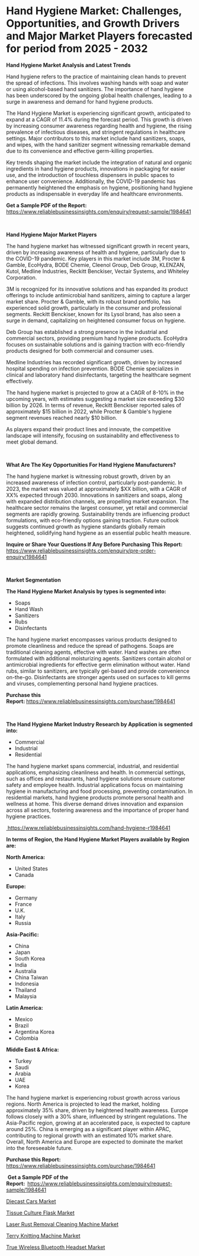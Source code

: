 <p><h1>Hand Hygiene Market: Challenges, Opportunities, and Growth Drivers and Major Market Players forecasted for period from 2025 - 2032</h1></p><p><strong>Hand Hygiene Market Analysis and Latest Trends</strong></p>
<p><p>Hand hygiene refers to the practice of maintaining clean hands to prevent the spread of infections. This involves washing hands with soap and water or using alcohol-based hand sanitizers. The importance of hand hygiene has been underscored by the ongoing global health challenges, leading to a surge in awareness and demand for hand hygiene products.</p><p>The Hand Hygiene Market is experiencing significant growth, anticipated to expand at a CAGR of 11.4% during the forecast period. This growth is driven by increasing consumer awareness regarding health and hygiene, the rising prevalence of infectious diseases, and stringent regulations in healthcare settings. Major contributors to this market include hand sanitizers, soaps, and wipes, with the hand sanitizer segment witnessing remarkable demand due to its convenience and effective germ-killing properties.</p><p>Key trends shaping the market include the integration of natural and organic ingredients in hand hygiene products, innovations in packaging for easier use, and the introduction of touchless dispensers in public spaces to enhance user convenience. Additionally, the COVID-19 pandemic has permanently heightened the emphasis on hygiene, positioning hand hygiene products as indispensable in everyday life and healthcare environments.</p></p>
<p><strong>Get a Sample PDF of the Report:&nbsp;</strong> <a href="https://www.reliablebusinessinsights.com/enquiry/request-sample/1984641?utm_campaign=101&utm_medium=2&utm_source=Github&utm_content=ia&utm_term=05042025&utm_id=hand-hygiene">https://www.reliablebusinessinsights.com/enquiry/request-sample/1984641</a></p>
<p>&nbsp;</p>
<p><strong>Hand Hygiene Major Market Players</strong></p>
<p><p>The hand hygiene market has witnessed significant growth in recent years, driven by increasing awareness of health and hygiene, particularly due to the COVID-19 pandemic. Key players in this market include 3M, Procter & Gamble, EcoHydra, BODE Chemie, Cleenol Group, Deb Group, KLENZAN, Kutol, Medline Industries, Reckitt Benckiser, Vectair Systems, and Whiteley Corporation.</p><p>3M is recognized for its innovative solutions and has expanded its product offerings to include antimicrobial hand sanitizers, aiming to capture a larger market share. Procter & Gamble, with its robust brand portfolio, has experienced solid growth, particularly in the consumer and professional segments. Reckitt Benckiser, known for its Lysol brand, has also seen a surge in demand, capitalizing on heightened consumer focus on hygiene.</p><p>Deb Group has established a strong presence in the industrial and commercial sectors, providing premium hand hygiene products. EcoHydra focuses on sustainable solutions and is gaining traction with eco-friendly products designed for both commercial and consumer uses. </p><p>Medline Industries has recorded significant growth, driven by increased hospital spending on infection prevention. BODE Chemie specializes in clinical and laboratory hand disinfectants, targeting the healthcare segment effectively.</p><p>The hand hygiene market is projected to grow at a CAGR of 8-10% in the upcoming years, with estimates suggesting a market size exceeding $30 billion by 2026. In terms of revenue, Reckitt Benckiser reported sales of approximately $15 billion in 2022, while Procter & Gamble's hygiene segment revenues reached nearly $10 billion. </p><p>As players expand their product lines and innovate, the competitive landscape will intensify, focusing on sustainability and effectiveness to meet global demand.</p></p>
<p>&nbsp;</p>
<p><strong>What Are The Key Opportunities For Hand Hygiene Manufacturers?</strong></p>
<p><p>The hand hygiene market is witnessing robust growth, driven by an increased awareness of infection control, particularly post-pandemic. In 2023, the market was valued at approximately $XX billion, with a CAGR of XX% expected through 2030. Innovations in sanitizers and soaps, along with expanded distribution channels, are propelling market expansion. The healthcare sector remains the largest consumer, yet retail and commercial segments are rapidly growing. Sustainability trends are influencing product formulations, with eco-friendly options gaining traction. Future outlook suggests continued growth as hygiene standards globally remain heightened, solidifying hand hygiene as an essential public health measure.</p></p>
<p><strong>Inquire or Share Your Questions If Any Before Purchasing This Report:</strong> <a href="https://www.reliablebusinessinsights.com/enquiry/pre-order-enquiry/1984641?utm_campaign=101&utm_medium=2&utm_source=Github&utm_content=ia&utm_term=05042025&utm_id=hand-hygiene">https://www.reliablebusinessinsights.com/enquiry/pre-order-enquiry/1984641</a></p>
<p>&nbsp;</p>
<p><strong>Market Segmentation</strong></p>
<p><strong>The Hand Hygiene Market Analysis by types is segmented into:</strong></p>
<p><ul><li>Soaps</li><li>Hand Wash</li><li>Sanitizers</li><li>Rubs</li><li>Disinfectants</li></ul></p>
<p><p>The hand hygiene market encompasses various products designed to promote cleanliness and reduce the spread of pathogens. Soaps are traditional cleaning agents, effective with water. Hand washes are often formulated with additional moisturizing agents. Sanitizers contain alcohol or antimicrobial ingredients for effective germ elimination without water. Hand rubs, similar to sanitizers, are typically gel-based and provide convenience on-the-go. Disinfectants are stronger agents used on surfaces to kill germs and viruses, complementing personal hand hygiene practices.</p></p>
<p><strong>Purchase this Report:&nbsp;</strong><a href="https://www.reliablebusinessinsights.com/purchase/1984641?utm_campaign=101&utm_medium=2&utm_source=Github&utm_content=ia&utm_term=05042025&utm_id=hand-hygiene">https://www.reliablebusinessinsights.com/purchase/1984641</a></p>
<p>&nbsp;</p>
<p><strong>The Hand Hygiene Market Industry Research by Application is segmented into:</strong></p>
<p><ul><li>Commercial</li><li>Industrial</li><li>Residential</li></ul></p>
<p><p>The hand hygiene market spans commercial, industrial, and residential applications, emphasizing cleanliness and health. In commercial settings, such as offices and restaurants, hand hygiene solutions ensure customer safety and employee health. Industrial applications focus on maintaining hygiene in manufacturing and food processing, preventing contamination. In residential markets, hand hygiene products promote personal health and wellness at home. This diverse demand drives innovation and expansion across all sectors, fostering awareness and the importance of proper hand hygiene practices.</p></p>
<p><a href="https://www.reliablebusinessinsights.com/hand-hygiene-r1984641?utm_campaign=101&utm_medium=2&utm_source=Github&utm_content=ia&utm_term=05042025&utm_id=hand-hygiene">&nbsp;https://www.reliablebusinessinsights.com/hand-hygiene-r1984641</a></p>
<p><strong>In terms of Region, the Hand Hygiene Market Players available by Region are:</strong></p>
<p>
    <p> <strong> North America: </strong>
        <ul>
            <li>United States</li>
            <li>Canada</li>
        </ul>
        </p> 
    <p> <strong> Europe: </strong>
        <ul>
            <li>Germany</li>
            <li>France</li>
            <li>U.K.</li>
            <li>Italy</li>
            <li>Russia</li>
        </ul>
        </p> 
    <p> <strong> Asia-Pacific: </strong>
        <ul>
            <li>China</li>
            <li>Japan</li>
            <li>South Korea</li>
            <li>India</li>
            <li>Australia</li>
            <li>China Taiwan</li>
            <li>Indonesia</li>
            <li>Thailand</li>
            <li>Malaysia</li>
        </ul>
        </p> 
    <p> <strong> Latin America: </strong>
        <ul>
            <li>Mexico</li>
            <li>Brazil</li>
            <li>Argentina Korea</li>
            <li>Colombia</li>
        </ul>
        </p> 
    <p> <strong> Middle East & Africa: </strong>
        <ul>
            <li>Turkey</li>
            <li>Saudi</li>
            <li>Arabia</li>
            <li>UAE</li>
            <li>Korea</li>
        </ul>
    </p>
    </p>
<p><p>The hand hygiene market is experiencing robust growth across various regions. North America is projected to lead the market, holding approximately 35% share, driven by heightened health awareness. Europe follows closely with a 30% share, influenced by stringent regulations. The Asia-Pacific region, growing at an accelerated pace, is expected to capture around 25%. China is emerging as a significant player within APAC, contributing to regional growth with an estimated 10% market share. Overall, North America and Europe are expected to dominate the market into the foreseeable future.</p></p>
<p><strong>Purchase this Report: </strong><a href="https://www.reliablebusinessinsights.com/purchase/1984641?utm_campaign=101&utm_medium=2&utm_source=Github&utm_content=ia&utm_term=05042025&utm_id=hand-hygiene">https://www.reliablebusinessinsights.com/purchase/1984641</a></p>
<p>&nbsp;<strong>Get a Sample PDF of the Report:&nbsp;&nbsp;</strong><a href="https://www.reliablebusinessinsights.com/enquiry/request-sample/1984641?utm_campaign=101&utm_medium=2&utm_source=Github&utm_content=ia&utm_term=05042025&utm_id=hand-hygiene">https://www.reliablebusinessinsights.com/enquiry/request-sample/1984641</a></p>
<p><strong></strong></p>
<p><p><a href="https://github.com/kaforarvero/Market-Research-Report-List-1/blob/main/diecast-cars-market.md?utm_campaign=101&utm_medium=2&utm_source=Github&utm_content=ia&utm_term=05042025&utm_id=hand-hygiene">Diecast Cars Market</a></p><p><a href="https://github.com/djihencygnel74/Market-Research-Report-List-1/blob/main/tissue-culture-flask-market.md?utm_campaign=101&utm_medium=2&utm_source=Github&utm_content=ia&utm_term=05042025&utm_id=hand-hygiene">Tissue Culture Flask Market</a></p><p><a href="https://github.com/zymerivarrik6/Market-Research-Report-List-1/blob/main/laser-rust-removal-cleaning-machine-market.md?utm_campaign=101&utm_medium=2&utm_source=Github&utm_content=ia&utm_term=05042025&utm_id=hand-hygiene">Laser Rust Removal Cleaning Machine Market</a></p><p><a href="https://github.com/messonmengen75/Market-Research-Report-List-1/blob/main/terry-knitting-machine-market.md?utm_campaign=101&utm_medium=2&utm_source=Github&utm_content=ia&utm_term=05042025&utm_id=hand-hygiene">Terry Knitting Machine Market</a></p><p><a href="https://github.com/saimntamiki/Market-Research-Report-List-1/blob/main/true-wireless-bluetooth-headset-market.md?utm_campaign=101&utm_medium=2&utm_source=Github&utm_content=ia&utm_term=05042025&utm_id=hand-hygiene">True Wireless Bluetooth Headset Market</a></p></p>